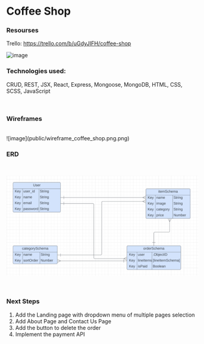 # Coffee Shop


### Resourses ###


Trello: https://trello.com/b/uGdyJIFH/coffee-shop
<br> 

![image](public/trello_board_coffee_shop.png) 



### Technologies used: ###

CRUD, REST, JSX, React, Express, Mongoose, MongoDB, HTML, CSS, SCSS, JavaScript

<br>

### Wireframes ###
<br>
![image](public/wireframe_coffee_shop.png.png)


<br>

### ERD ###
<br>

![image](public/coffee-shop-ERD.png) 


<br>

### Next Steps ###

1. Add the Landing page with dropdown menu of multiple pages selection
2. Add About Page and Contact Us Page
3. Add the button to delete the order 
4. Implement the payment API 